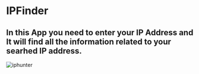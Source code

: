 # IPFinder

## In this App you need to enter your IP Address and It will find all the information related to your searhed IP address.

![iphunter](https://user-images.githubusercontent.com/29652551/43831506-fcb505d8-9b21-11e8-96c4-e1a3c96110a2.gif)
